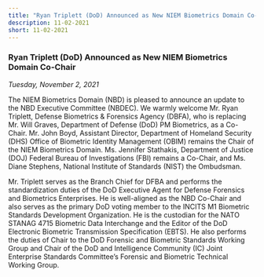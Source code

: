 ```yaml
---
title: "Ryan Triplett (DoD) Announced as New NIEM Biometrics Domain Co-Chair"
description: 11-02-2021
short: 11-02-2021
---
```


### Ryan Triplett (DoD) Announced as New NIEM Biometrics Domain Co-Chair

*Tuesday, November 2, 2021*

The NIEM Biometrics Domain (NBD) is pleased to announce an update to the NBD Executive Committee (NBDEC). We warmly welcome Mr. Ryan Triplett, Defense Biometrics & Forensics Agency (DBFA), who is replacing Mr. Will Graves, Department of Defense (DoD) PM Biometrics, as a Co-Chair. Mr. John Boyd, Assistant Director, Department of Homeland Security (DHS) Office of Biometric Identity Management (OBIM) remains the Chair of the NIEM Biometrics Domain. Ms. Jennifer Stathakis, Department of Justice (DOJ) Federal Bureau of Investigations (FBI) remains a Co-Chair, and Ms. Diane Stephens, National Institute of Standards (NIST) the Ombudsman.

Mr. Triplett serves as the Branch Chief for DFBA and performs the standardization duties of the DoD Executive Agent for Defense Forensics and Biometrics Enterprises. He is well-aligned as the NBD Co-Chair and also serves as the primary DoD voting member to the INCITS M1 Biometric Standards Development Organization. He is the custodian for the NATO STANAG 4715 Biometric Data Interchange and the Editor of the DoD Electronic Biometric Transmission Specification (EBTS). He also performs the duties of Chair to the DoD Forensic and Biometric Standards Working Group and Chair of the DoD and Intelligence Community (IC) Joint Enterprise Standards Committee’s Forensic and Biometric Technical Working Group.

